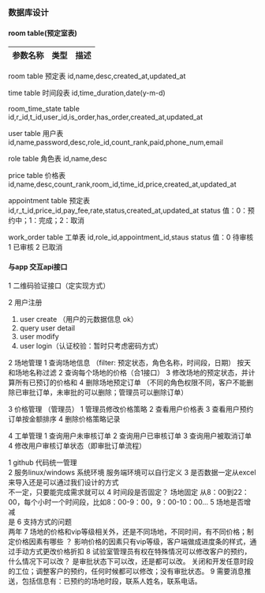 ### 数据库设计

#### room table(预定室表)

| 参数名称  |  类型  | 描述 |
|-------|----|------------|

room table 预定表
   id,name,desc,created_at,updated_at

time table 时间段表
   id,time_duration,date(y-m-d)

room_time_state table
   id,r_id,t_id,user_id,is_order,has_order,created_at,updated_at

user table 用户表
   id,name,password,desc,role_id,count_rank,paid,phone_num,email

role table 角色表
   id,name,desc

price table 价格表
   id,name,desc,count_rank,room_id,time_id,price,created_at,updated_at

appointment table  预定表
   id,r_t_id,price_id,pay_fee,rate,status,created_at,updated_at
   status 值：0：预约中；1：完成；2：取消

work_order table 工单表
   id,role_id,appointment_id,staus
   status 值：0 待审核 1 已审核 2 已取消

#### 与app 交互api接口

1 二维码验证接口（定实现方式）

2 用户注册
  1. user create   （用户的元数据信息 ok）
  2. query user detail 
  3. user modify
  4. user login（认证校验：暂时只考虑密码方式）

2 场地管理
  1 查询场地信息 （filter: 预定状态，角色名称，时间段，日期） 按天和场地名称过滤
  2 查询每个场地的价格（合1接口）
  3 修改场地的预定状态，并计算所有已预订的价格和 
  4 删除场地预定订单 （不同的角色权限不同，客户不能删除已审批订单，未审批的可以删除；管理员可以删除订单）

3 价格管理 （管理员）
  1 管理员修改价格策略
  2 查看用户价格表
  3 查看用户预约订单按金额排序
  4 删除价格策略记录

4 工单管理 
  1 查询用户未审核订单
  2 查询用户已审核订单
  3 查询用户被取消订单
  4 修改用户审核订单状态（即审批订单流程）



  1 github 代码统一管理  
  2 服务linux/windows 系统环境 
  服务端环境可以自行定义
  3 是否数据一定从excel来导入还是可以通过我们设计的方式  
  不一定，只要能完成需求就可以
  4 时间段是否固定？
  场地固定 从8：00到22：00，每个小时一个时间段，比如8：00-9：00，9：00-10：00...
  5 场地是否增减  
  是
  6 支持方式的问题  
  两年
  7 场地的价格和vip等级相关外，还是不同场地，不同时间，有不同价格；制定价格因素有哪些 ？
  影响价格的因素只有vip等级，客户端做成进度条的样式，通过手动方式更改价格折扣
  8 试验室管理员有权在特殊情况可以修改客户的预约，什么情况下可以改？ 是审批状态下可以改，还是都可以改。
  关闭和开发任意时段的工位；调整客户的预约，任何时候都可以修改；没有审批状态。
  9 需要消息推送，包括信息有：已预约的场地时段，联系人姓名，联系电话。
  
  